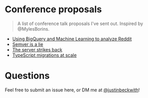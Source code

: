 # Conference proposals
> A list of conference talk proposals I've sent out.  Inspired by @MylesBorins.

- [Using BigQuery and Machine Learning to analyze Reddit](big-data-machine-learning-reddit.md)
- [Semver is a lie](semver-is-a-lie.md)
- [The server strikes back](the-server-strikes-back.md)
- [TypeScript migrations at scale](typescript-migration.md)

# Questions
Feel free to submit an issue here, or DM me at [@justinbeckwith](https://twitter.com/JustinBeckwith)!
